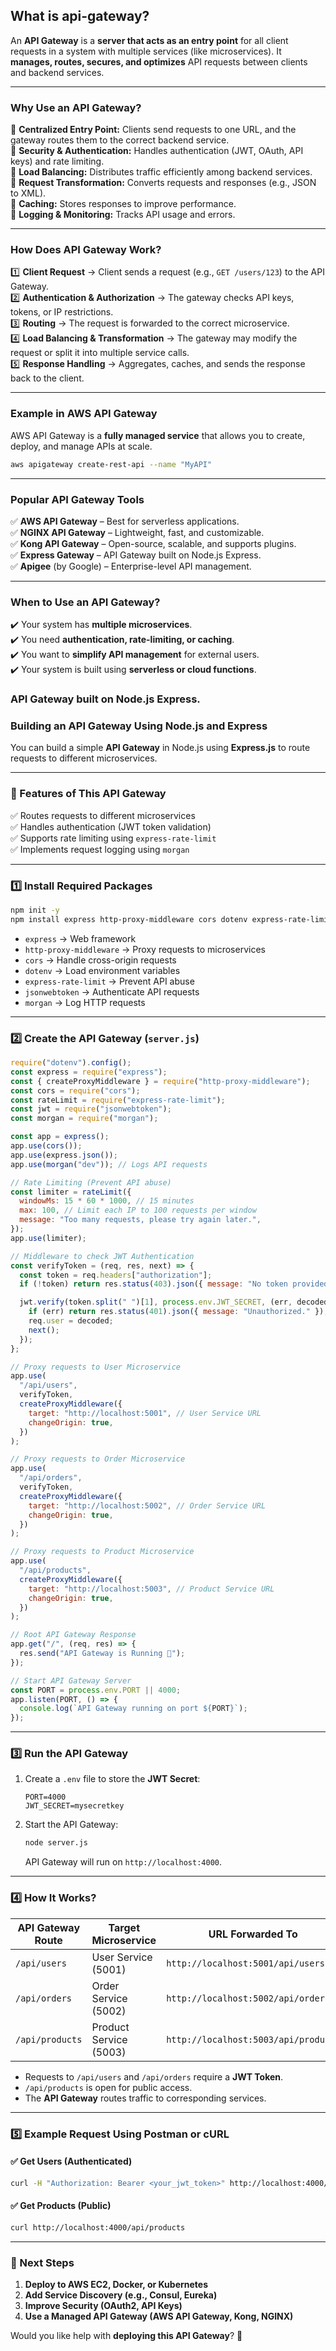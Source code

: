 ## What is api-gateway?

An **API Gateway** is a **server that acts as an entry point** for all client requests in a system with multiple services (like microservices). It **manages, routes, secures, and optimizes** API requests between clients and backend services.

---

### **Why Use an API Gateway?**
🔹 **Centralized Entry Point:** Clients send requests to one URL, and the gateway routes them to the correct backend service.  
🔹 **Security & Authentication:** Handles authentication (JWT, OAuth, API keys) and rate limiting.  
🔹 **Load Balancing:** Distributes traffic efficiently among backend services.  
🔹 **Request Transformation:** Converts requests and responses (e.g., JSON to XML).  
🔹 **Caching:** Stores responses to improve performance.  
🔹 **Logging & Monitoring:** Tracks API usage and errors.  

---

### **How Does API Gateway Work?**
1️⃣ **Client Request** → Client sends a request (e.g., `GET /users/123`) to the API Gateway.  
2️⃣ **Authentication & Authorization** → The gateway checks API keys, tokens, or IP restrictions.  
3️⃣ **Routing** → The request is forwarded to the correct microservice.  
4️⃣ **Load Balancing & Transformation** → The gateway may modify the request or split it into multiple service calls.  
5️⃣ **Response Handling** → Aggregates, caches, and sends the response back to the client.  

---

### **Example in AWS API Gateway**
AWS API Gateway is a **fully managed service** that allows you to create, deploy, and manage APIs at scale.

```bash
aws apigateway create-rest-api --name "MyAPI"
```

---

### **Popular API Gateway Tools**
✅ **AWS API Gateway** – Best for serverless applications.  
✅ **NGINX API Gateway** – Lightweight, fast, and customizable.  
✅ **Kong API Gateway** – Open-source, scalable, and supports plugins.  
✅ **Express Gateway** – API Gateway built on Node.js Express.  
✅ **Apigee** (by Google) – Enterprise-level API management.  

---

### **When to Use an API Gateway?**
✔️ Your system has **multiple microservices**.  
✔️ You need **authentication, rate-limiting, or caching**.  
✔️ You want to **simplify API management** for external users.  
✔️ Your system is built using **serverless or cloud functions**.  

### API Gateway built on Node.js Express.

### **Building an API Gateway Using Node.js and Express**  

You can build a simple **API Gateway** in Node.js using **Express.js** to route requests to different microservices.  

---

### **📌 Features of This API Gateway**
✅ Routes requests to different microservices  
✅ Handles authentication (JWT token validation)  
✅ Supports rate limiting using `express-rate-limit`  
✅ Implements request logging using `morgan`  

---

### **1️⃣ Install Required Packages**  
```sh
npm init -y
npm install express http-proxy-middleware cors dotenv express-rate-limit jsonwebtoken morgan
```
- `express` → Web framework  
- `http-proxy-middleware` → Proxy requests to microservices  
- `cors` → Handle cross-origin requests  
- `dotenv` → Load environment variables  
- `express-rate-limit` → Prevent API abuse  
- `jsonwebtoken` → Authenticate API requests  
- `morgan` → Log HTTP requests  

---

### **2️⃣ Create the API Gateway (`server.js`)**
```js
require("dotenv").config();
const express = require("express");
const { createProxyMiddleware } = require("http-proxy-middleware");
const cors = require("cors");
const rateLimit = require("express-rate-limit");
const jwt = require("jsonwebtoken");
const morgan = require("morgan");

const app = express();
app.use(cors());
app.use(express.json());
app.use(morgan("dev")); // Logs API requests

// Rate Limiting (Prevent API abuse)
const limiter = rateLimit({
  windowMs: 15 * 60 * 1000, // 15 minutes
  max: 100, // Limit each IP to 100 requests per window
  message: "Too many requests, please try again later.",
});
app.use(limiter);

// Middleware to check JWT Authentication
const verifyToken = (req, res, next) => {
  const token = req.headers["authorization"];
  if (!token) return res.status(403).json({ message: "No token provided." });

  jwt.verify(token.split(" ")[1], process.env.JWT_SECRET, (err, decoded) => {
    if (err) return res.status(401).json({ message: "Unauthorized." });
    req.user = decoded;
    next();
  });
};

// Proxy requests to User Microservice
app.use(
  "/api/users",
  verifyToken,
  createProxyMiddleware({
    target: "http://localhost:5001", // User Service URL
    changeOrigin: true,
  })
);

// Proxy requests to Order Microservice
app.use(
  "/api/orders",
  verifyToken,
  createProxyMiddleware({
    target: "http://localhost:5002", // Order Service URL
    changeOrigin: true,
  })
);

// Proxy requests to Product Microservice
app.use(
  "/api/products",
  createProxyMiddleware({
    target: "http://localhost:5003", // Product Service URL
    changeOrigin: true,
  })
);

// Root API Gateway Response
app.get("/", (req, res) => {
  res.send("API Gateway is Running 🚀");
});

// Start API Gateway Server
const PORT = process.env.PORT || 4000;
app.listen(PORT, () => {
  console.log(`API Gateway running on port ${PORT}`);
});
```

---

### **3️⃣ Run the API Gateway**
1. Create a `.env` file to store the **JWT Secret**:
   ```
   PORT=4000
   JWT_SECRET=mysecretkey
   ```
2. Start the API Gateway:
   ```sh
   node server.js
   ```
   API Gateway will run on `http://localhost:4000`.

---

### **4️⃣ How It Works?**
| API Gateway Route   | Target Microservice | URL Forwarded To |
|----------------------|----------------------|------------------|
| `/api/users`        | User Service (5001)  | `http://localhost:5001/api/users` |
| `/api/orders`       | Order Service (5002) | `http://localhost:5002/api/orders` |
| `/api/products`     | Product Service (5003) | `http://localhost:5003/api/products` |

- Requests to `/api/users` and `/api/orders` require a **JWT Token**.  
- `/api/products` is open for public access.  
- The **API Gateway** routes traffic to corresponding services.  

---

### **5️⃣ Example Request Using Postman or cURL**
#### ✅ **Get Users (Authenticated)**
```sh
curl -H "Authorization: Bearer <your_jwt_token>" http://localhost:4000/api/users
```

#### ✅ **Get Products (Public)**
```sh
curl http://localhost:4000/api/products
```

---

### **🚀 Next Steps**
1. **Deploy to AWS EC2, Docker, or Kubernetes**  
2. **Add Service Discovery (e.g., Consul, Eureka)**  
3. **Improve Security (OAuth2, API Keys)**  
4. **Use a Managed API Gateway (AWS API Gateway, Kong, NGINX)**  

Would you like help with **deploying this API Gateway**? 🚀